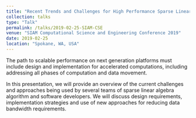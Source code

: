 ```yaml
---
title: "Recent Trends and Challenges for High Performance Sparse Linear Algebra"
collection: talks
type: "Talk"
permalink: /talks/2019-02-25-SIAM-CSE
venue: "SIAM Computational Science and Engineering Conference 2019"
date: 2019-02-25
location: "Spokane, WA, USA"
---
```


The path to scalable performance on next generation platforms must include design and implementation for accelerated computations, including addressing all phases of computation and data movement.

In this presentation, we will provide an overview of the current challenges and approaches being used by several teams of sparse linear algebra algorithm and software developers. We will discuss design requirements, implementation strategies and use of new approaches for reducing data bandwidth requirements.
